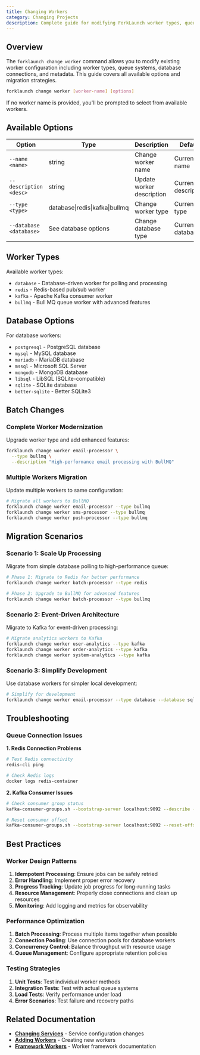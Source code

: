 ```yaml
---
title: Changing Workers
category: Changing Projects
description: Complete guide for modifying ForkLaunch worker types, queue systems, and processing configurations.
---
```


## Overview

The `forklaunch change worker` command allows you to modify existing worker configuration including worker types, queue systems, database connections, and metadata. This guide covers all available options and migration strategies.

```bash
forklaunch change worker [worker-name] [options]
```

If no worker name is provided, you'll be prompted to select from available workers.

## Available Options

| Option                  | Type                           | Description               | Default             |
| ----------------------- | ------------------------------ | ------------------------- | ------------------- |
| `--name <name>`         | string                         | Change worker name        | Current name        |
| `--description <desc>`  | string                         | Update worker description | Current description |
| `--type <type>`         | database\|redis\|kafka\|bullmq | Change worker type        | Current type        |
| `--database <database>` | See database options           | Change database type      | Current database    |

## Worker Types

Available worker types:

- `database` - Database-driven worker for polling and processing
- `redis` - Redis-based pub/sub worker
- `kafka` - Apache Kafka consumer worker
- `bullmq` - Bull MQ queue worker with advanced features

## Database Options

For database workers:

- `postgresql` - PostgreSQL database
- `mysql` - MySQL database
- `mariadb` - MariaDB database
- `mssql` - Microsoft SQL Server
- `mongodb` - MongoDB database
- `libsql` - LibSQL (SQLite-compatible)
- `sqlite` - SQLite database
- `better-sqlite` - Better SQLite3

## Batch Changes

### Complete Worker Modernization

Upgrade worker type and add enhanced features:

```bash
forklaunch change worker email-processor \
  --type bullmq \
  --description "High-performance email processing with BullMQ"
```

### Multiple Workers Migration

Update multiple workers to same configuration:

```bash
# Migrate all workers to BullMQ
forklaunch change worker email-processor --type bullmq
forklaunch change worker sms-processor --type bullmq
forklaunch change worker push-processor --type bullmq
```

## Migration Scenarios

### Scenario 1: Scale Up Processing

Migrate from simple database polling to high-performance queue:

```bash
# Phase 1: Migrate to Redis for better performance
forklaunch change worker batch-processor --type redis

# Phase 2: Upgrade to BullMQ for advanced features
forklaunch change worker batch-processor --type bullmq
```

### Scenario 2: Event-Driven Architecture

Migrate to Kafka for event-driven processing:

```bash
# Migrate analytics workers to Kafka
forklaunch change worker user-analytics --type kafka
forklaunch change worker order-analytics --type kafka
forklaunch change worker system-analytics --type kafka
```

### Scenario 3: Simplify Development

Use database workers for simpler local development:

```bash
# Simplify for development
forklaunch change worker email-processor --type database --database sqlite
```

## Troubleshooting

### Queue Connection Issues

**1. Redis Connection Problems**

```bash
# Test Redis connectivity
redis-cli ping

# Check Redis logs
docker logs redis-container
```

**2. Kafka Consumer Issues**

```bash
# Check consumer group status
kafka-consumer-groups.sh --bootstrap-server localhost:9092 --describe --group order-processor

# Reset consumer offset
kafka-consumer-groups.sh --bootstrap-server localhost:9092 --reset-offsets --group order-processor --topic order-events --to-earliest --execute
```

## Best Practices

### Worker Design Patterns

1. **Idempotent Processing**: Ensure jobs can be safely retried
2. **Error Handling**: Implement proper error recovery
3. **Progress Tracking**: Update job progress for long-running tasks
4. **Resource Management**: Properly close connections and clean up resources
5. **Monitoring**: Add logging and metrics for observability

### Performance Optimization

1. **Batch Processing**: Process multiple items together when possible
2. **Connection Pooling**: Use connection pools for database workers
3. **Concurrency Control**: Balance throughput with resource usage
4. **Queue Management**: Configure appropriate retention policies

### Testing Strategies

1. **Unit Tests**: Test individual worker methods
2. **Integration Tests**: Test with actual queue systems
3. **Load Tests**: Verify performance under load
4. **Error Scenarios**: Test failure and recovery paths

## Related Documentation

- **[Changing Services](./services.md)** - Service configuration changes
- **[Adding Workers](../adding-projects/workers.md)** - Creating new workers
- **[Framework Workers](../framework/workers.md)** - Worker framework documentation
